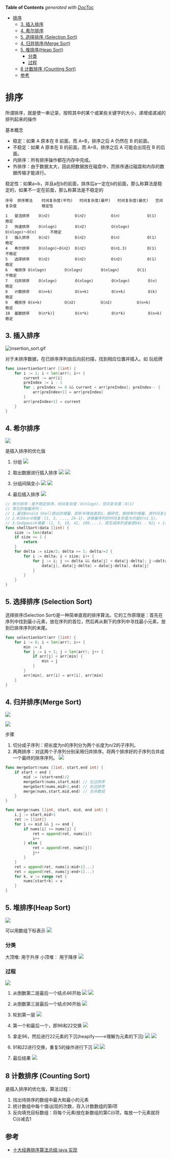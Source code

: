 <!-- START doctoc generated TOC please keep comment here to allow auto update -->
<!-- DON'T EDIT THIS SECTION, INSTEAD RE-RUN doctoc TO UPDATE -->
**Table of Contents**  *generated with [DocToc](https://github.com/thlorenz/doctoc)*

- [排序](#%E6%8E%92%E5%BA%8F)
  - [3. 插入排序](#3-%E6%8F%92%E5%85%A5%E6%8E%92%E5%BA%8F)
  - [4. 希尔排序](#4-%E5%B8%8C%E5%B0%94%E6%8E%92%E5%BA%8F)
  - [5. 选择排序 (Selection Sort)](#5-%E9%80%89%E6%8B%A9%E6%8E%92%E5%BA%8F-selection-sort)
  - [4. 归并排序(Merge Sort)](#4-%E5%BD%92%E5%B9%B6%E6%8E%92%E5%BA%8Fmerge-sort)
  - [5. 堆排序(Heap Sort)](#5-%E5%A0%86%E6%8E%92%E5%BA%8Fheap-sort)
    - [分类](#%E5%88%86%E7%B1%BB)
    - [过程](#%E8%BF%87%E7%A8%8B)
  - [8 计数排序 (Counting Sort)](#8-%E8%AE%A1%E6%95%B0%E6%8E%92%E5%BA%8F-counting-sort)
  - [参考](#%E5%8F%82%E8%80%83)

<!-- END doctoc generated TOC please keep comment here to allow auto update -->

# 排序
所谓排序，就是使一串记录，按照其中的某个或某些关键字的大小，递增或递减的排列起来的操作

基本概念

* 稳定：如果 A 原本在 B 前面，而 A=B，排序之后 A 仍然在 B 的前面。
* 不稳定：如果 A 原本在 B 的前面，而 A=B，排序之后 A 可能会出现在 B 的后面。
* 内排序：所有排序操作都在内存中完成。
* 外排序：由于数据太大，因此把数据放在磁盘中，而排序通过磁盘和内存的数据传输才能进行。

稳定性：如果a=b，并且a在b的前面，排序后a一定在b的前面，那么称算法是稳定的，如果不一定在前面，那么称算法是不稳定的


```shell
序号  排序算法	时间复杂度(平均)	时间复杂度(最坏)	时间复杂度(最优)	空间复杂度           稳定性

1   冒泡排序	O(𝑛2)	        O(𝑛2)	        O(𝑛)	        O(1)                稳定
2   快速排序	O(nlogn)        O(𝑛2)	        O(nlogn)        O(nlogn)～O(n)      不稳定
3   插入排序	O(𝑛2)	        O(𝑛2)	        O(𝑛)	        O(1)                稳定
4   希尔排序	O(nlogn)~O(𝑛2)	O(𝑛2)	        O(𝑛1.3)	        O(1)                不稳定
5   选择排序	O(𝑛2)	        O(𝑛2)	        O(𝑛2)	        O(1)                稳定
6   堆排序	O(nlogn)        O(nlogn)        O(nlogn)        O(1)                不稳定
7   归并排序	O(nlogn)        O(nlogn)        O(nlogn)        O(n)	            稳定
8   计数排序	O(n+k)          O(n+k)          O(n+k)          O(k)                稳定
9   桶排序	O(n+k)          O(𝑛2)           O(𝑛2)           O(n+k)              稳定
10  基数排序	O(n*k)]         O(n*k)          O(n*k)          O(n+k)              稳定
```

## 3. 插入排序
![insertion_sort.gif](.sort_images%2Finsertion_sort.gif)

对于未排序数据，在已排序序列由后向前扫描，找到相应位置并插入。如 玩纸牌

```go
func insertionSort(arr []int) {
    for i := 1; i < len(arr); i++ {
        current := arr[i]
        preIndex := i - 1
        for ; preIndex >= 0 && current < arr[preIndex]; preIndex-- {
            arr[preIndex+1] = arr[preIndex]
        }
        arr[preIndex+1] = current
    }
}
```

## 4. 希尔排序
![](.sort_images/shell_sort.png)

是插入排序的优化版

1. 分组
   ![](.sort_images/shell_process1.png)
2. 取出数据进行插入排序
   ![](.sort_images/shell_process2.png)
   ![](.sort_images/shell_process3.png)

3. 分组间隔变小
   ![](.sort_images/shell_process4.png)
   ![](.sort_images/shell_process5.png)

4. 最后插入排序
   ![](.sort_images/shell_process6.png)

```go
// 希尔排序：是不稳定排序，时间复杂度：O(nlogn)，空间复杂度：O(1)
// 常见的增量序列：
// 1.最初Donald Shell提出的增量，即折半降低直到1。据研究，使用希尔增量，其时间复杂度还是O(n2)。
// 2.Hibbard增量：{1, 3, ..., 2k-1}，该增量序列的时间复杂度大约是O(n1.5)。
// 3.Sedgewick增量：(1, 5, 19, 41, 109,...)，其生成序列或者是94i - 92i + 1或者是4i - 3*2i + 1。
func shellSort(data []int) {
	size := len(data)
	if size <= 1 {
		return
	}
	for delta := size/2; delta >= 1; delta/=2 {
		for i := delta; i < size; i++ {
			for j := i; j >= delta && data[j] < data[j-delta]; j-=delta {
				data[j], data[j-delta] = data[j-delta], data[j]
			}
		}
	}
}
```

## 5. 选择排序 (Selection Sort)

   选择排序(Selection Sort)是一种简单直观的排序算法。它的工作原理是：首先在序列中找到最小元素，放在序列的首位，然后再从剩下的序列中寻找最小元素，放到已排序序列的末尾。

```go
func selectionSort(arr []int) {
    for i := 0; i < len(arr); i++ {
        min := i
        for j := i + 1; j < len(arr); j++ {
            if arr[j] < arr[min] {
                min = j
            }
        }
        arr[min], arr[i] = arr[i], arr[min]
    }
}
```



## 4. 归并排序(Merge Sort)
![](.sort_images/merge_sort.png)

![](.sort_images/merge_sort2.png)

步骤
1. 切分成子序列：把长度为n的序列分为两个长度为n/2的子序列。
2. 两两排序：对这两个子序列分别采用归并排序。将两个排序好的子序列合并成一个最终的排序序列。
![](.sort_images/merge_sort3.png)

```go
func mergeSort(nums []int, start,end int) {
    if start < end {
        mid := (start+end)/2
        mergeSort(nums,start,mid) // 左边排序
        mergeSort(nums,mid+1,end) // 右边排序
        merge(nums,start,mid,end) // 合并数组
    }
}

func merge(nums []int, start, mid, end int) {
    i,j := start,mid+1
    ret := []int{}
    for i <= mid && j <= end {
        if nums[i] <= nums[j] {
            ret = append(ret, nums[i])
            i++
        } else {
            ret = append(ret, nums[j])
            j++
        }
    }
    ret = append(ret, nums[i:mid+1]...)
    ret = append(ret, nums[j:end+1]...)
    for k, v := range ret {
        nums[start+k] = v
    }
}
```

## 5. 堆排序(Heap Sort)
![](.sort_images/heap_idea.png)

可以用数组下标表示
![](.sort_images/heap_idea1.png)


### 分类
大顶堆: 用于升序
小顶堆： 用于降序
![](.sort_images/large_small_heap.png)

### 过程

![](.sort_images/heap_process1.png)
1. 从倒数第二层最后一个结点46开始
![](.sort_images/heapify1.png)
![](.sort_images/heapify2.png)

2. 从倒数第三层最后一个结点96开始
![](.sort_images/heapify3.png)

3. 轮到第一层
![](.sort_images/heapify4.png)

4. 第一个和最后一个，即96和22交换
![](.sort_images/heapify5.png)

5. 拿走96，然后进行22元素的下沉(heapify--->理解为元素的下沉)
![](.sort_images/heapify6.png)
![](.sort_images/heapify7.png)

6. 91和22进行交换，重复5的操作进行下沉
![](.sort_images/heapify8.png)
![](.sort_images/heapify9.png)

7. 最后结果
![](.sort_images/heapify_rsp.png)


## 8 计数排序 (Counting Sort)

是插入排序的优化版，算法过程：

1. 找出待排序的数组中最大和最小的元素
2. 统计数组中每个值i出现的次数，存入计数数组的第i项
3. 反向填充目标数组：将每个元素i放在新数组的第C(i)项，每放一个元素就将C(i)减去1


## 参考
- [十大经典排序算法总结:java 实现](https://javaguide.cn/cs-basics/algorithms/10-classical-sorting-algorithms.html)